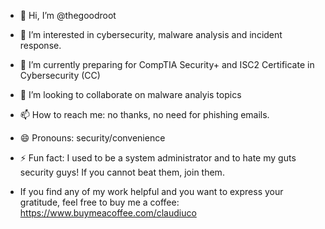 - 👋 Hi, I’m @thegoodroot
- 👀 I’m interested in cybersecurity, malware analysis and incident response.
- 🌱 I’m currently preparing for CompTIA Security+ and ISC2 Certificate in Cybersecurity (CC)
- 💞️ I’m looking to collaborate on malware analyis topics  
- 📫 How to reach me: no thanks, no need for phishing emails. 
- 😄 Pronouns: security/convenience
- ⚡ Fun fact: I used to be a system administrator and to hate my guts security guys! If you cannot beat them, join them. 

 - If you find any of my work helpful and you want to express your gratitude, feel free to buy me a coffee: https://www.buymeacoffee.com/claudiuco
<!---
thegoodroot/thegoodroot is a ✨ special ✨ repository because its `README.md` (this file) appears on your GitHub profile.
You can click the Preview link to take a look at your changes.
--->
